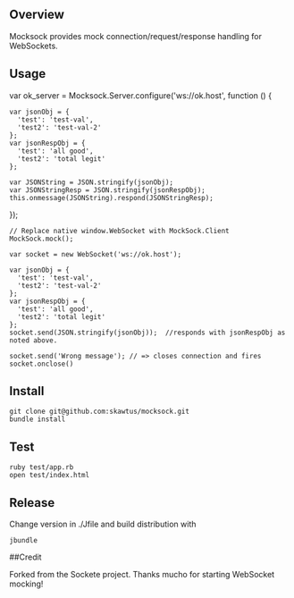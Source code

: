 
## Overview

Mocksock provides mock connection/request/response handling for WebSockets.


## Usage

  var ok_server = Mocksock.Server.configure('ws://ok.host', function () {

    var jsonObj = {
      'test': 'test-val',
      'test2': 'test-val-2'
    };
    var jsonRespObj = {
      'test': 'all good',
      'test2': 'total legit'
    };

    var JSONString = JSON.stringify(jsonObj);
    var JSONStringResp = JSON.stringify(jsonRespObj);
    this.onmessage(JSONString).respond(JSONStringResp);

  });

    
    // Replace native window.WebSocket with MockSock.Client
    MockSock.mock();
    
    var socket = new WebSocket('ws://ok.host');

    var jsonObj = {
      'test': 'test-val',
      'test2': 'test-val-2'
    };
    var jsonRespObj = {
      'test': 'all good',
      'test2': 'total legit'
    };
    socket.send(JSON.stringify(jsonObj));  //responds with jsonRespObj as noted above.
    
    socket.send('Wrong message'); // => closes connection and fires socket.onclose()


## Install

    git clone git@github.com:skawtus/mocksock.git
    bundle install
    
## Test

    ruby test/app.rb
    open test/index.html

## Release

Change version in ./Jfile and build distribution with

    jbundle
    
##Credit

Forked from the Sockete project.  Thanks mucho for starting WebSocket mocking!

